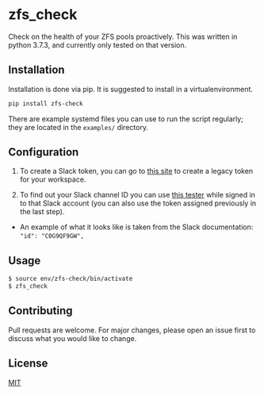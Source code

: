 # zfs_check

Check on the health of your ZFS pools proactively. This was written in python 3.7.3, and currently only tested on that version. 

## Installation

Installation is done via pip. It is suggested to install in a virtualenvironment.

```bash
pip install zfs-check
```

There are example systemd files you can use to run the script regularly; they are located in the `examples/` directory.

## Configuration

1. To create a Slack token, you can go to [this site](https://api.slack.com/custom-integrations/legacy-tokens) to create a legacy token for your workspace.

2. To find out your Slack channel ID you can use [this tester](https://api.slack.com/methods/channels.list/test) while signed in to that Slack account (you can also use the token assigned previously in the last step).

  * An example of what it looks like is taken from the Slack documentation: `"id": "C0G9QF9GW",`

## Usage

```bash
$ source env/zfs-check/bin/activate
$ zfs_check
```

## Contributing
Pull requests are welcome. For major changes, please open an issue first to discuss what you would like to change.


## License
[MIT](https://choosealicense.com/licenses/mit/)
